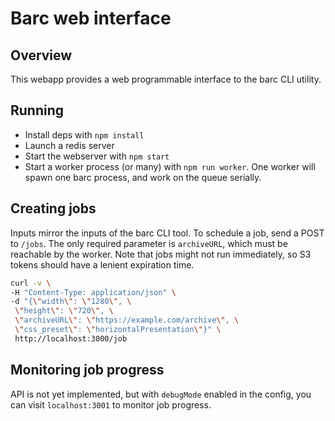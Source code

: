 # Barc web interface

## Overview

This webapp provides a web programmable interface to the barc CLI utility.

## Running

* Install deps with `npm install`
* Launch a redis server
* Start the webserver with `npm start`
* Start a worker process (or many) with `npm run worker`. One worker will spawn
  one barc process, and work on the queue serially.

## Creating jobs

Inputs mirror the inputs of the barc CLI tool. To schedule a job, send a POST
to `/jobs`. The only required parameter is `archiveURL`, which must be reachable
by the worker. Note that jobs might not run immediately, so S3 tokens should
have a lenient expiration time.

```sh
curl -v \
-H "Content-Type: application/json" \
-d "{\"width\": \"1280\", \
 \"height\": \"720\", \
 \"archiveURL\": \"https://example.com/archive\", \
 \"css_preset\": \"horizontalPresentation\"}" \
 http://localhost:3000/job
```


## Monitoring job progress

API is not yet implemented, but with `debugMode` enabled in the config, you can 
visit `localhost:3001` to monitor job progress.
